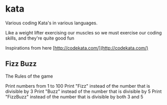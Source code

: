 # kata
Various coding Kata's in various languages.

Like a weight lifter exercising our muscles so we must exercise our coding skills, and they're quite good fun

Inspirations from here [http://codekata.com/](http://codekata.com/)

## Fizz Buzz

The Rules of the game

Print numbers from 1 to 100
Print "Fizz" instead of the number that is divisible by 3
Print "Buzz" instead of the number that is divisible by 5
Print "FizzBuzz" instead of the number that is divisible by both 3 and 5
